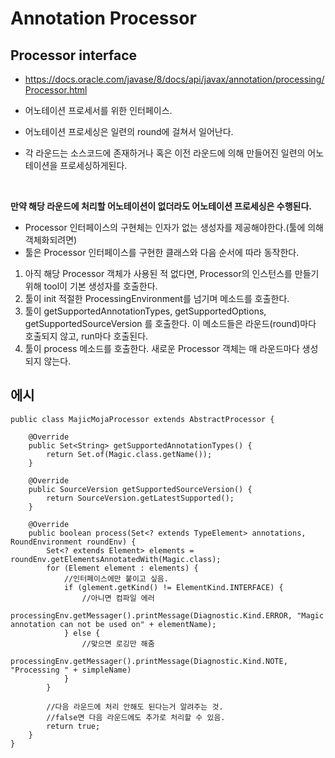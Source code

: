 <h1>Annotation Processor</h1>

<h2>Processor interface</h2>

- https://docs.oracle.com/javase/8/docs/api/javax/annotation/processing/Processor.html

- 어노테이션 프로세서를 위한 인터페이스.
- 어노테이션 프로세싱은 일련의 round에 걸쳐서 일어난다.
- 각 라운드는 소스코드에 존재하거나 혹은 이전 라운드에 의해 만들어진 일련의 어노테이션을 프로세싱하게된다.
<br/>

**만약 해당 라운드에 처리할 어노테이션이 없더라도 어노테이션 프로세싱은 수행된다.**
- Processor 인터페이스의 구현체는 인자가 없는 생성자를 제공해야한다.(툴에 의해 객체화되려면)
- 툴은 Processor 인터페이스를 구현한 클래스와 다음 순서에 따라 동작한다.

1. 아직 해당 Processor 객체가 사용된 적 없다면, Processor의 인스턴스를 만들기 위해 tool이 기본 생성자를 호출한다.
2. 툴이 init 적절한 ProcessingEnvironment를 넘기며 메소드를 호출한다.
3. 툴이 getSupportedAnnotationTypes, getSupportedOptions, getSupportedSourceVersion 를 호출한다. 이 메소드들은 라운드(round)마다 호출되지 않고, run마다 호출된다.
4. 툴이 process 메소드를 호출한다. 새로운 Processor 객체는 매 라운드마다 생성되지 않는다.



<h2>에시</h2>

~~~
public class MajicMojaProcessor extends AbstractProcessor {

    @Override
    public Set<String> getSupportedAnnotationTypes() {
        return Set.of(Magic.class.getName());
    }

    @Override
    public SourceVersion getSupportedSourceVersion() {
        return SourceVersion.getLatestSupported();
    }

    @Override
    public boolean process(Set<? extends TypeElement> annotations, RoundEnvironment roundEnv) {
        Set<? extends Element> elements = roundEnv.getElementsAnnotatedWith(Magic.class);
        for (Element element : elements) {
            //인터페이스에만 붙이고 싶음.
            if (glement.getKind() != ElementKind.INTERFACE) {
                //아니면 컴파일 에러
                processingEnv.getMessager().printMessage(Diagnostic.Kind.ERROR, "Magic annotation can not be used on" + elementName);
            } else {
                //맞으면 로깅만 해줌
                processingEnv.getMessager().printMessage(Diagnostic.Kind.NOTE, "Processing " + simpleName)
            }
        }

        //다음 라운드에 처리 안해도 된다는거 알려주는 것.
        //false면 다음 라운드에도 추가로 처리할 수 있음.
        return true;
    }
}
~~~